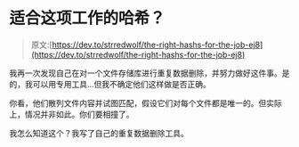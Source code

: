 # 适合这项工作的哈希？

> 原文:[https://dev.to/strredwolf/the-right-hashs-for-the-job-ej8](https://dev.to/strredwolf/the-right-hashs-for-the-job-ej8)

我再一次发现自己在对一个文件存储库进行重复数据删除，并努力做好这件事。是的，我可以用专用工具...但我不确定他们这样做是否正确。

你看，他们散列文件内容并试图匹配，假设它们对每个文件都是唯一的。但实际上，情况并非如此。你们要相撞了。

我怎么知道这个？我写了自己的重复数据删除工具。